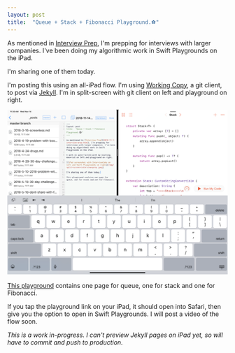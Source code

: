 ```yaml
---
layout: post
title:  "Queue + Stack + Fibonacci Playground.⚽️"
---
```


As mentioned in [Interview Prep](../../../2018/11/01/interview-prep.html), I'm prepping for interviews with larger companies. I've been doing my algorithmic work in Swift Playgrounds on the iPad.

I'm sharing one of them today.

I'm posting this using an all-iPad flow. I'm using [Working Copy](http://itunes.apple.com/us/app/working-copy/id896694807?mt=8), a git client, to post via [Jekyll](https://jekyllrb.com). I'm in split-screen with git client on left and playground on right.

![iPad screenshot with Working Copy on left and Swift Playgrounds on right](/img/git-playground.png)

[This playground](https://www.icloud.com/iclouddrive/0QiNpjHw8nGYGHuLfIa9OQyrg#Queue_and_Stack) contains one page for queue, one for stack and one for Fibonacci.

If you tap the playground link on your iPad, it should open into Safari, then give you the option to open in Swift Playgrounds. I will post a video of the flow soon.

*This is a work in-progress. I can't preview Jekyll pages on iPad yet, so will have to commit and push to production.*
